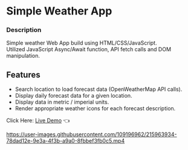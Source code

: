 # Simple Weather App

### Description

Simple weather Web App build using HTML/CSS/JavaScript.<br>
Utilized JavaScript Async/Await function, API fetch calls and DOM manipulation.

## Features

- Search location to load forecast data (OpenWeatherMap API calls).
- Display daily forecast data for a given location.
- Display data in metric / imperial units.
- Render appropriate weather icons for each forecast description.

Click Here: [Live Demo](https://swhag.github.io/Weather-App/) :point_left:

https://user-images.githubusercontent.com/109196962/215963934-78dad12e-9e3a-4f3b-a9a0-8fbbef3fb0c5.mp4

